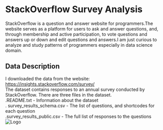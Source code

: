 
# StackOverflow Survey Analysis

StackOverflow is a question and answer website for programmers.The website serves as a platform for users to ask and answer questions, and, through membership and active participation, to vote questions and answers up or down and edit questions and answers.I am just curious to analyze and study patterns of programmers especially in data science domain.



## Data Description
I downloaded the data from the website:\
https://insights.stackoverflow.com/survey/ \
The dataset contains responses to an annual survey conducted by StackOverflow. There are three files in the dataset. \
.README.txt - Information about the dataset\
. survey_results_schema.csv - The list of questions, and shortcodes for each question \
.survey_results_public.csv - The full list of responses to the questions
![Logo](https://images.app.goo.gl/eSG7jFhXj3o9wyVb6)

